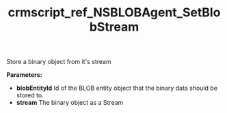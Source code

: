﻿---
title: crmscript_ref_NSBLOBAgent_SetBlobStream
description: Void SetBlobStream(Integer blobEntityId, Stream stream)
intellisense: NSBLOBAgent.SetBlobStream
keywords: NSBLOBAgent,SetBlobStream
so.topic: reference
---

Store a binary object from it's stream

**Parameters:**
 - **blobEntityId** Id of the BLOB entity object that the binary data should be stored to.
 - **stream** The binary object as a Stream
